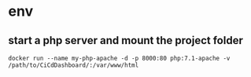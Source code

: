 # env
## start a php server and mount the project folder
```docker run --name my-php-apache -d -p 8000:80 php:7.1-apache -v /path/to/CiCdDashboard/:/var/www/html```
